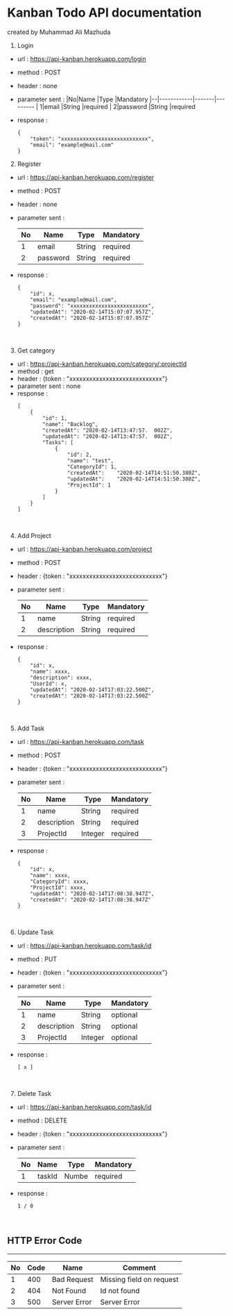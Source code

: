 # Kanban Todo API documentation
created by Muhammad Ali Mazhuda
<br>


1. Login
* url : https://api-kanban.herokuapp.com/login
* method : POST
* header : none
* parameter sent :
    |No|Name        |Type   |Mandatory
    |--|------------|-------|---------
    | 1|email       |String |required
    | 2|password    |String |required

* response : 
    ```
    {
        "token": "xxxxxxxxxxxxxxxxxxxxxxxxxxxx",
        "email": "example@mail.com"
    }
    ```

2. Register
* url : https://api-kanban.herokuapp.com/register
* method : POST
* header : none
* parameter sent : 

    |No|Name        |Type   |Mandatory
    |--|------------|-------|---------
    | 1|email       |String |required
    | 2|password    |String |required
* response : 
    ```
    {
        "id": x,
        "email": "example@mail.com",
        "password": "xxxxxxxxxxxxxxxxxxxxxxxxx",
        "updatedAt": "2020-02-14T15:07:07.957Z",
        "createdAt": "2020-02-14T15:07:07.957Z"
    }
    ```
<br>

3. Get category
* url : https://api-kanban.herokuapp.com/category/:projectId
* method : get
* header : {token : "xxxxxxxxxxxxxxxxxxxxxxxxxxxx"}
* parameter sent : none
* response : 
    ```
    [
        {
            "id": 1,
            "name": "Backlog",
            "createdAt": "2020-02-14T13:47:57.  002Z",
            "updatedAt": "2020-02-14T13:47:57.  002Z",
            "Tasks": [
                {
                    "id": 2,
                    "name": "test",
                    "CategoryId": 1,
                    "createdAt":    "2020-02-14T14:51:50.380Z",
                    "updatedAt":    "2020-02-14T14:51:50.380Z",
                    "ProjectId": 1
                }
            ]
        }
    ]
    ```
<br>

4. Add Project

* url : https://api-kanban.herokuapp.com/project
* method : POST
* header : {token : "xxxxxxxxxxxxxxxxxxxxxxxxxxxx"}
* parameter sent : 

    |No|Name        |Type   |Mandatory
    |--|------------|-------|---------
    | 1|name       |String |required
    | 2|description    |String |required
* response : 
    ```
    {
        "id": x,
        "name": xxxx,
        "description": xxxx,
        "UserId": x,
        "updatedAt": "2020-02-14T17:03:22.500Z",
        "createdAt": "2020-02-14T17:03:22.500Z"
    }
    ```
<br>

5. Add Task

* url : https://api-kanban.herokuapp.com/task
* method : POST
* header : {token : "xxxxxxxxxxxxxxxxxxxxxxxxxxxx"}
* parameter sent : 

    |No|Name        |Type   |Mandatory
    |--|------------|-------|---------
    | 1|name       |String |required
    | 2|description    |String |required
    | 3|ProjectId    |Integer |required
* response : 
    ```
    {
        "id": x,
        "name": xxxx,
        "CategoryId": xxxx,
        "ProjectId": xxxx,
        "updatedAt": "2020-02-14T17:08:38.947Z",
        "createdAt": "2020-02-14T17:08:38.947Z"
    }
    ```
<br>

6. Update Task

* url : https://api-kanban.herokuapp.com/task/id
* method : PUT
* header : {token : "xxxxxxxxxxxxxxxxxxxxxxxxxxxx"}
* parameter sent : 

    |No|Name        |Type   |Mandatory
    |--|------------|-------|---------
    | 1|name       |String |optional
    | 2|description    |String |optional
    | 3|ProjectId    |Integer |optional
* response : 
    ```
    [ x ]
    ```
<br>

7. Delete Task

* url : https://api-kanban.herokuapp.com/task/id
* method : DELETE
* header : {token : "xxxxxxxxxxxxxxxxxxxxxxxxxxxx"}
* parameter sent : 

    |No|Name        |Type   |Mandatory
    |--|------------|-------|---------
    | 1|taskId       |Numbe |required
* response : 
    ```
    1 / 0
    ```
<br>

## HTTP Error Code
---

|No|Code    |Name           |Comment
|--|--------|---------------|---------
| 1|400     |Bad Request    |Missing field on request
| 2|404     |Not Found      |Id not found
| 3|500     |Server Error   |Server Error
